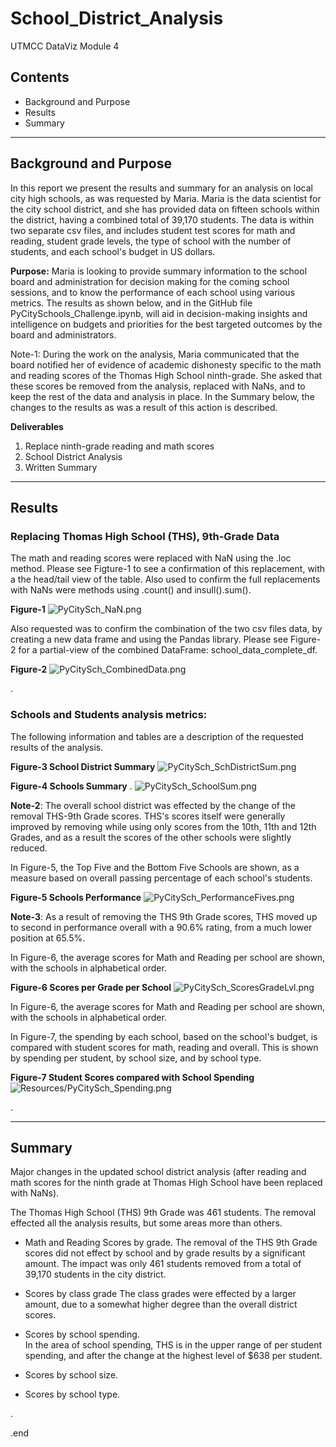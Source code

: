 # School_District_Analysis
UTMCC DataViz Module 4

## Contents
   * Background and Purpose
   * Results
   * Summary 


---

## Background and Purpose
In this report we present the results and summary for an analysis on local city high schools, as was requested by Maria. Maria is the data scientist for the city school district, and she has provided data on fifteen schools within the district, having a combined total of 39,170 students. The data is within two separate csv files, and includes student test scores for math and reading, student grade levels, the type of school with the number of students, and each school's budget in US dollars. 
    
**Purpose:** Maria is looking to provide summary information to the school board and administration for decision making for the coming school sessions, and to know the performance of each school using various metrics. The results as shown below, and in the GitHub file PyCitySchools_Challenge.ipynb, will aid in decision-making insights and intelligence on budgets and priorities for the best targeted outcomes by the board and administrators.
    
Note-1: During the work on the analysis, Maria communicated that the board notified her of evidence of academic dishonesty specific to the math and reading scores of the Thomas High School ninth-grade. She asked that these scores be removed from the analysis, replaced with NaNs, and to keep the rest of the data and analysis in place. In the Summary below, the changes to the results as was a result of this action is described. 

 **Deliverables**
  1. Replace ninth-grade reading and math scores
  2. School District Analysis
  3. Written Summary 


---

## Results 
   ### Replacing Thomas High School (THS), 9th-Grade Data
The math and reading scores were replaced with NaN using the .loc method. Please see Figture-1 to see a confirmation of this replacement, with a the head/tail view of the table. Also used to confirm the full replacements with NaNs were methods using .count() and insull().sum(). 
   
   **Figure-1** ![PyCitySch_NaN.png](https://github.com/larrydodson/School_District_Analysis/blob/master/Resources/PyCitySch_NaN.png)
   
   
Also requested was to confirm the combination of the two csv files data, by creating a new data frame and using the Pandas library. Please see Figure-2 for a partial-view of the combined DataFrame: school_data_complete_df. 
   
   **Figure-2**   ![PyCitySch_CombinedData.png](https://github.com/larrydodson/School_District_Analysis/blob/master/Resources/PyCitySch_CombinedData.png)


.

   ### Schools and Students analysis metrics:
        
The following information and tables are a description of the requested results of the analysis. 


  **Figure-3 School District Summary** ![PyCitySch_SchDistrictSum.png](https://github.com/larrydodson/School_District_Analysis/blob/master/Resources/PyCitySch_SchDistrictSum.png)



   **Figure-4 Schools Summary**    .     ![PyCitySch_SchoolSum.png](https://github.com/larrydodson/School_District_Analysis/blob/master/Resources/PyCitySch_SchoolSum.png)


**Note-2**: The overall school district was effected by the change of the removal THS-9th Grade scores. THS's scores itself were generally improved by removing while using only scores from the 10th, 11th and 12th Grades, and as a result the scores of the other schools were slightly reduced. 


In Figure-5, the Top Five and the Bottom Five Schools are shown, as a measure based on overall passing percentage of each school's students. 

**Figure-5 Schools Performance**  ![PyCitySch_PerformanceFives.png](https://github.com/larrydodson/School_District_Analysis/blob/master/Resources/PyCitySch_PerformanceFives.png)


**Note-3**: As a result of removing the THS 9th Grade scores, THS moved up to second in performance overall with a 90.6% rating, from a much lower position at 65.5%.  


In Figure-6, the average scores for Math and Reading per school are shown, with the schools in alphabetical order. 

**Figure-6 Scores per Grade per School**  ![PyCitySch_ScoresGradeLvl.png](https://github.com/larrydodson/School_District_Analysis/blob/master/Resources/PyCitySch_ScoresGradeLvl.png)

In Figure-6, the average scores for Math and Reading per school are shown, with the schools in alphabetical order. 


In Figure-7, the spending by each school, based on the school's budget, is compared with student scores for math, reading and overall. This is shown by spending per student, by school size, and by school type. 

**Figure-7 Student Scores compared with School Spending**  ![Resources/PyCitySch_Spending.png](https://github.com/larrydodson/School_District_Analysis/blob/master/Resources/PyCitySch_Spending.png)



.

---

## Summary 

Major changes in the updated school district analysis (after reading and math scores for the ninth grade at Thomas High School have been replaced with NaNs).

The Thomas High School (THS) 9th Grade was 461 students. The removal effected all the analysis results, but some areas more than others. 

   * Math and Reading Scores by grade. 
    The removal of the THS 9th Grade scores did not effect by school and by grade results by a significant amount. The impact was only 461 students removed from a total of 39,170 students in the city district.  
   * Scores by class grade 
   The class grades were effected by a larger amount, due to a somewhat higher degree than the overall district scores. 
   * Scores by school spending.  
   In the area of school spending, THS is in the upper range of per student spending, and after the change at the highest level of $638 per student. 
   * Scores by school size.  
   
   * Scores by school type.  
      


.

.end 
